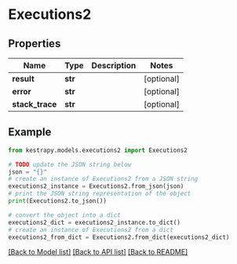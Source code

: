 # Executions2


## Properties

Name | Type | Description | Notes
------------ | ------------- | ------------- | -------------
**result** | **str** |  | [optional] 
**error** | **str** |  | [optional] 
**stack_trace** | **str** |  | [optional] 

## Example

```python
from kestrapy.models.executions2 import Executions2

# TODO update the JSON string below
json = "{}"
# create an instance of Executions2 from a JSON string
executions2_instance = Executions2.from_json(json)
# print the JSON string representation of the object
print(Executions2.to_json())

# convert the object into a dict
executions2_dict = executions2_instance.to_dict()
# create an instance of Executions2 from a dict
executions2_from_dict = Executions2.from_dict(executions2_dict)
```
[[Back to Model list]](../README.md#documentation-for-models) [[Back to API list]](../README.md#documentation-for-api-endpoints) [[Back to README]](../README.md)


